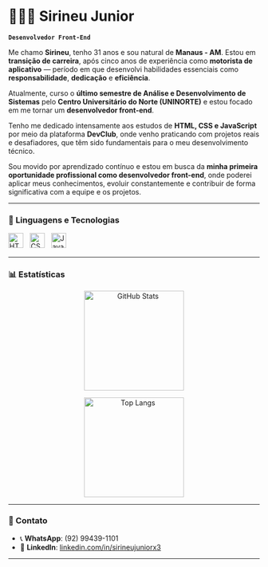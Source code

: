 # 👨🏻‍💻 Sirineu Junior

**`Desenvolvedor Front-End`**

Me chamo **Sirineu**, tenho 31 anos e sou natural de **Manaus - AM**. Estou em **transição de carreira**, após cinco anos de experiência como **motorista de aplicativo** — período em que desenvolvi habilidades essenciais como **responsabilidade**, **dedicação** e **eficiência**.

Atualmente, curso o **último semestre de Análise e Desenvolvimento de Sistemas** pelo **Centro Universitário do Norte (UNINORTE)** e estou focado em me tornar um **desenvolvedor front-end**.

Tenho me dedicado intensamente aos estudos de **HTML, CSS e JavaScript** por meio da plataforma **DevClub**, onde venho praticando com projetos reais e desafiadores, que têm sido fundamentais para o meu desenvolvimento técnico.

Sou movido por aprendizado contínuo e estou em busca da **minha primeira oportunidade profissional como desenvolvedor front-end**, onde poderei aplicar meus conhecimentos, evoluir constantemente e contribuir de forma significativa com a equipe e os projetos.

---

### 🤖 Linguagens e Tecnologias

<img 
    align="left" 
    alt="HTML"
    title="HTML" 
    width="30px" 
    style="padding-right: 10px;" 
    src="https://cdn.jsdelivr.net/gh/devicons/devicon@latest/icons/html5/html5-original.svg" 
/>
<img 
    align="left" 
    alt="CSS" 
    title="CSS"
    width="30px" 
    style="padding-right: 10px;" 
    src="https://cdn.jsdelivr.net/gh/devicons/devicon@latest/icons/css3/css3-original.svg" 
/>
<img 
    align="left" 
    alt="JavaScript" 
    title="JavaScript"
    width="30px" 
    style="padding-right: 10px;" 
    src="https://cdn.jsdelivr.net/gh/devicons/devicon@latest/icons/javascript/javascript-original.svg" 
/>

<br/>
<br/>

---

### 📊 Estatísticas

<div align="center">

<img 
  alt="GitHub Stats" 
  height="200" 
  src="https://github-readme-stats.vercel.app/api?username=sirineujuniorx3&show_icons=true&theme=tokyonight&include_all_commits=true&locale=pt-br" 
/>

<img 
  alt="Top Langs" 
  height="200" 
  src="https://github-readme-stats.vercel.app/api/top-langs/?username=sirineujuniorx3&theme=tokyonight&layout=compact&custom_title=Tecnologias&langs_count=9" 
/>

</div>

---

### 📱 Contato

- 📞 **WhatsApp**: (92) 99439-1101  
- 💼 **LinkedIn**: [linkedin.com/in/sirineujuniorx3](https://www.linkedin.com/in/sirineujuniorx3/)

---
